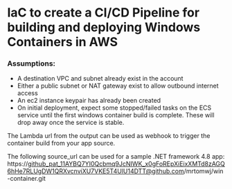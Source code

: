 # IaC to create a CI/CD Pipeline for building and deploying Windows Containers in AWS

### Assumptions:
* A destination VPC and subnet already exist in the account
* Either a public subnet or NAT gateway exist to allow outbound internet access
* An ec2 instance keypair has already been created
* On initial deployment, expect some stopped/failed tasks on the ECS service until the first windows container build is complete.  These will drop away once the service is stable.


The Lambda url from the output can be used as webhook to trigger the container build from your app source.


The following source_url can be used for a sample .NET framework 4.8 app:
https://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@github.com/mrtomwj/win-container.git
